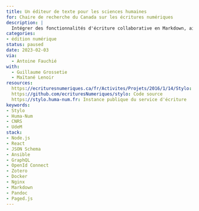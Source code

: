 ```yaml
---
title: Un éditeur de texte pour les sciences humaines
for: Chaire de recherche du Canada sur les écritures numériques
description: |
  Intégrer des fonctionnalités d'écriture collaborative en Markdown, ainsi qu'une gestion documentaire scientifique.
categories:
- édition numérique
status: paused
date: 2023-02-03
via:
  - Antoine Fauchié
with:
  - Guillaume Grossetie
  - Maïtané Lenoir
resources:
  https://ecrituresnumeriques.ca/fr/Activites/Projets/2016/1/14/Stylo: Présentation du projet
  https://github.com/ecrituresNumeriques/stylo: Code source
  https://stylo.huma-num.fr: Instance publique du service d'écriture
keywords:
- Stylo
- Huma-Num
- CNRS
- UdeM
stack:
- Node.js
- React
- JSON Schema
- Ansible
- GraphQL
- OpenId Connect
- Zotero
- Docker
- Nginx
- Markdown
- Pandoc
- Paged.js
---
```


